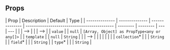 ## Props

| Prop           | Description    | Default        | Type                                        |
| -------------- | -------------- | -------------- | ------------------------------------------- | -------- | -------- | --- | --- |
| <!--           | <!--           | `collection`\* |                                             |          | `String` | --> | --> |
| <!--           | <!--           | `field`\*      |                                             |          | `String` | --> | --> |
| `value`        |                | `null`         | `[Array, Object] as PropType<any or any[]>` |
| `template`     |                | `null`         | `String`                                    |
| <!--           | <!--           | `type`\*       |                                             |          | `String` | --> | --> |
| <!--           | `collection`\* |                |                                             | `String` | -->      |
| <!--           | `field`\*      |                |                                             | `String` | -->      |
| <!--           | `type`\*       |                |                                             | `String` | -->      |
| `collection`\* |                |                | `String`                                    |
| `field`\*      |                |                | `String`                                    |
| `type`\*       |                |                | `String`                                    |
